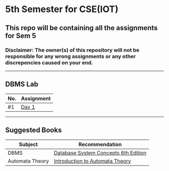 # 5th Semester for CSE(IOT)
## This repo will be containing all the assignments for Sem 5
### Disclaimer: The owner(s) of this repository will not be responsible for any wrong assignments or any other discrepencies caused on your end.
---

## DBMS Lab

| No. | Assignment |
| --- | --- |
| #1 | [Day 1](/DBMS/)

---

## Suggested Books

| Subject | Recommendation |
| --- | --- |
| DBMS | [Database System Concepts 6th Edition](https://drive.google.com/file/d/13q8K7vhvQaavlgoO1eJpKQHKjaTBh8dP/view?pli=1) |
| Automata Theory | [Introduction to Automata Theory](https://idoc.pub/queue/introduction-to-automata-theory-languages-by-john-e-hopcroft-rajeev-motwani-jeffrey-d-ullman-546gd9dyrqn8) |
